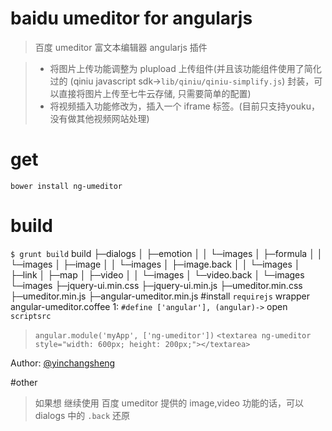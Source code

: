 baidu umeditor for angularjs
============================
> 百度 umeditor 富文本编辑器 angularjs 插件

> * 将图片上传功能调整为 plupload 上传组件(并且该功能组件使用了简化过的 (qiniu javascript sdk->`lib/qiniu/qiniu-simplify.js`) 封装，可以直接将图片上传至七牛云存储, 只需要简单的配置)
> * 将视频插入功能修改为，插入一个 iframe 标签。(目前只支持youku，没有做其他视频网站处理)
# get
`bower install ng-umeditor`
# build
`$ grunt build`
    build
        ├─dialogs
        │  ├─emotion
        │  │  └─images
        │  ├─formula
        │  │  └─images
        │  ├─image
        │  │  └─images
        │  ├─image.back
        │  │  └─images
        │  ├─link
        │  ├─map
        │  ├─video
        │  │  └─images
        │  └─video.back
        │  └─images
        └─images
        ├─jquery-ui.min.css
        ├─jquery-ui.min.js
        ├─umeditor.min.css
        ├─umeditor.min.js
        ├─angular-umeditor.min.js
#install
`requirejs`
    wrapper angular-umeditor.coffee 1: `#define ['angular'], (angular)->` open
`scriptsrc`
    <link rel="stylesheet" href="build/umeditor.min.css" />
    <link rel="stylesheet" href="build/jquery-ui.min.css" />
    <script src="build/jquery-ui.min.js"></script>
    <script src="build/umeditor.min.css"></script>
    
> `angular.module('myApp', ['ng-umeditor'])`
> `<textarea ng-umeditor style="width: 600px; height: 200px;"></textarea>`

[1]: http://www.yin-blog.cn
Author: [@yinchangsheng][1]

#other
> 如果想 继续使用 百度 umeditor 提供的 image,video 功能的话，可以 dialogs 中的 `.back` 还原